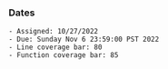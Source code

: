 ### Dates

    - Assigned: 10/27/2022
    - Due: Sunday Nov 6 23:59:00 PST 2022
    - Line coverage bar: 80
    - Function coverage bar: 85
